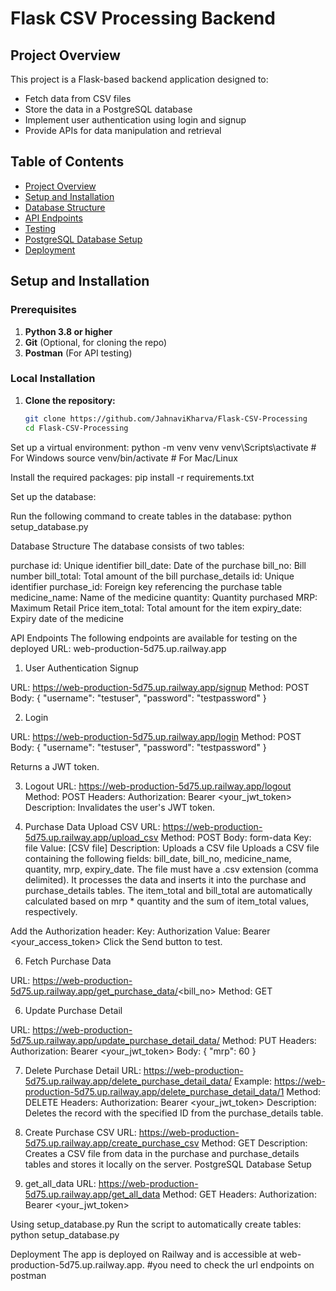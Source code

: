 # Flask CSV Processing Backend

## Project Overview
This project is a Flask-based backend application designed to:
- Fetch data from CSV files
- Store the data in a PostgreSQL database
- Implement user authentication using login and signup
- Provide APIs for data manipulation and retrieval

## Table of Contents
- [Project Overview](#project-overview)
- [Setup and Installation](#setup-and-installation)
- [Database Structure](#database-structure)
- [API Endpoints](#api-endpoints)
- [Testing](#testing)
- [PostgreSQL Database Setup](#postgresql-database-setup)
- [Deployment](#deployment)

## Setup and Installation

### Prerequisites
1. **Python 3.8 or higher**
2. **Git** (Optional, for cloning the repo)
3. **Postman** (For API testing)

### Local Installation

1. **Clone the repository:**
   ```bash
   git clone https://github.com/JahnaviKharva/Flask-CSV-Processing
   cd Flask-CSV-Processing

Set up a virtual environment:
python -m venv venv
venv\Scripts\activate  # For Windows
source venv/bin/activate  # For Mac/Linux

Install the required packages:
pip install -r requirements.txt

Set up the database:

Run the following command to create tables in the database:
python setup_database.py

Database Structure
The database consists of two tables:

purchase
id: Unique identifier
bill_date: Date of the purchase
bill_no: Bill number
bill_total: Total amount of the bill
purchase_details
id: Unique identifier
purchase_id: Foreign key referencing the purchase table
medicine_name: Name of the medicine
quantity: Quantity purchased
MRP: Maximum Retail Price
item_total: Total amount for the item
expiry_date: Expiry date of the medicine

API Endpoints
The following endpoints are available for testing on the deployed URL: web-production-5d75.up.railway.app

1. User Authentication
Signup

URL: https://web-production-5d75.up.railway.app/signup
Method: POST
Body:
{
  "username": "testuser",
  "password": "testpassword"
}

2. Login

URL: https://web-production-5d75.up.railway.app/login
Method: POST
Body:
{
  "username": "testuser",
  "password": "testpassword"
}

Returns a JWT token.

3. Logout
URL: https://web-production-5d75.up.railway.app/logout
Method: POST
Headers:
Authorization: Bearer <your_jwt_token>
Description: Invalidates the user's JWT token.

4.  Purchase Data
Upload CSV
URL: https://web-production-5d75.up.railway.app/upload_csv
Method: POST
Body: form-data
Key: file
Value: [CSV file]
Description: Uploads a CSV file
Uploads a CSV file containing the following fields: bill_date, bill_no, medicine_name, quantity, mrp, expiry_date.
The file must have a .csv extension (comma delimited).
It processes the data and inserts it into the purchase and purchase_details tables.
The item_total and bill_total are automatically calculated based on mrp * quantity and the sum of item_total values, respectively.

Add the Authorization header:
Key: Authorization
Value: Bearer <your_access_token>
Click the Send button to test.

6. Fetch Purchase Data

URL: https://web-production-5d75.up.railway.app/get_purchase_data/<bill_no>
Method: GET


6. Update Purchase Detail

URL: https://web-production-5d75.up.railway.app/update_purchase_detail_data/<id>
Method: PUT
Headers:
Authorization: Bearer <your_jwt_token>
Body:
{
  "mrp": 60
}

7. Delete Purchase Detail
URL: https://web-production-5d75.up.railway.app/delete_purchase_detail_data/<id>
Example: https://web-production-5d75.up.railway.app/delete_purchase_detail_data/1
Method: DELETE
Headers:
Authorization: Bearer <your_jwt_token>
Description: Deletes the record with the specified ID from the purchase_details table.

8. Create Purchase CSV
URL: https://web-production-5d75.up.railway.app/create_purchase_csv
Method: GET
Description: Creates a CSV file from data in the purchase and purchase_details tables and stores it locally on the server.
PostgreSQL Database Setup

9. get_all_data
URL: https://web-production-5d75.up.railway.app/get_all_data
Method: GET
Headers:
Authorization: Bearer <your_jwt_token>

Using setup_database.py
Run the script to automatically create tables:
python setup_database.py

Deployment
The app is deployed on Railway and is accessible at web-production-5d75.up.railway.app. #you need to check the url endpoints on postman
